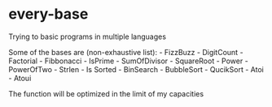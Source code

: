 # every-base

Trying to basic programs in multiple languages


Some of the bases are (non-exhaustive list):
    - FizzBuzz
    - DigitCount
    - Factorial
    - Fibbonacci
    - IsPrime
    - SumOfDivisor
    - SquareRoot
    - Power
    - PowerOfTwo
    - Strlen
    - Is Sorted
    - BinSearch
    - BubbleSort
    - QucikSort
    - Atoi
    - Atoui

The function will be optimized in the limit of my capacities
